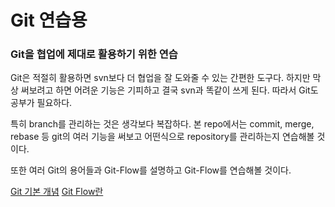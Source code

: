 # Git 연습용

### Git을 협업에 제대로 활용하기 위한 연습

Git은 적절히 활용하면 svn보다 더 협업을 잘 도와줄 수 있는 간편한 도구다. 하지만 막상 써보려고 하면 어려운 기능은 기피하고 결국 svn과 똑같이 쓰게 된다. 따라서 Git도 공부가 필요하다.

특히 branch를 관리하는 것은 생각보다 복잡하다. 본 repo에서는 commit, merge, rebase 등 git의 여러 기능을 써보고 어떤식으로 repository를 관리하는지 연습해볼 것이다.

또한 여러 Git의 용어들과 Git-Flow를 설명하고 Git-Flow를 연습해볼 것이다.

[Git 기본 개념](https://github.com/Semaj2010/SsgGitPractice/blob/master/Git%20%EA%B0%9C%EB%85%90%20%EC%95%8C%EC%95%84%EB%B3%B4%EA%B8%B0.md)
[Git Flow란](https://github.com/Semaj2010/SsgGitPractice/blob/master/Git%20Flow%EB%9E%80.md)
